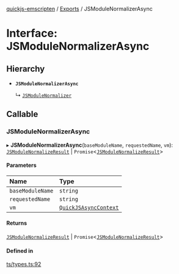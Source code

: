 [quickjs-emscripten](../README.md) / [Exports](../modules.md) / JSModuleNormalizerAsync

# Interface: JSModuleNormalizerAsync

## Hierarchy

- **`JSModuleNormalizerAsync`**

  ↳ [`JSModuleNormalizer`](JSModuleNormalizer.md)

## Callable

### JSModuleNormalizerAsync

▸ **JSModuleNormalizerAsync**(`baseModuleName`, `requestedName`, `vm`): [`JSModuleNormalizeResult`](../modules.md#jsmodulenormalizeresult) \| `Promise`<[`JSModuleNormalizeResult`](../modules.md#jsmodulenormalizeresult)\>

#### Parameters

| Name | Type |
| :------ | :------ |
| `baseModuleName` | `string` |
| `requestedName` | `string` |
| `vm` | [`QuickJSAsyncContext`](../classes/QuickJSAsyncContext.md) |

#### Returns

[`JSModuleNormalizeResult`](../modules.md#jsmodulenormalizeresult) \| `Promise`<[`JSModuleNormalizeResult`](../modules.md#jsmodulenormalizeresult)\>

#### Defined in

[ts/types.ts:92](https://github.com/justjake/quickjs-emscripten/blob/master/ts/types.ts#L92)
